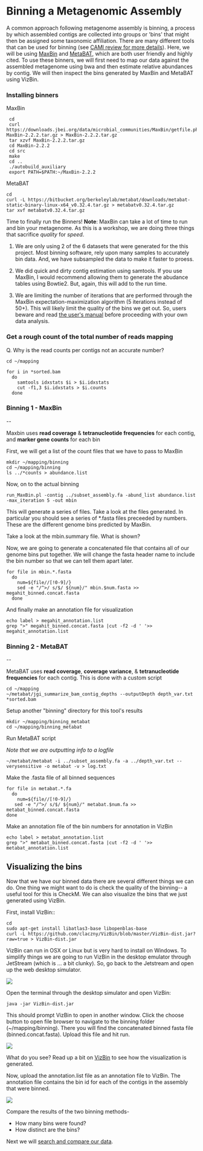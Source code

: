 
# Binning a Metagenomic Assembly

A common approach following metagenome assembly is binning, a process by which assembled contigs are collected into groups or 'bins' that might then be assigned some taxonomic affiliation. There are many different tools that can be used for binning (see [CAMI review for more details](http://biorxiv.org/content/early/2017/01/09/099127)). Here, we will be using [MaxBin](https://microbiomejournal.biomedcentral.com/articles/10.1186/2049-2618-2-26) and [MetaBAT](https://bitbucket.org/berkeleylab/metabat), which are both user friendly and highly cited. To use these binners, we will first need to map our data against the assembled metagenome using bwa and then estimate relative abundances by contig. We will then inspect the bins generated by MaxBin and MetaBAT using VizBin.

### Installing binners
MaxBin

```
 cd
 curl  https://downloads.jbei.org/data/microbial_communities/MaxBin/getfile.php?MaxBin-2.2.2.tar.gz > MaxBin-2.2.2.tar.gz
 tar xzvf MaxBin-2.2.2.tar.gz
 cd MaxBin-2.2.2
 cd src
 make
 cd ..
 ./autobuild_auxiliary
 export PATH=$PATH:~/MaxBin-2.2.2
```
MetaBAT

```
cd 
curl -L https://bitbucket.org/berkeleylab/metabat/downloads/metabat-static-binary-linux-x64_v0.32.4.tar.gz > metabatv0.32.4.tar.gz
tar xvf metabatv0.32.4.tar.gz
```
Time to finally run the Binners! 
**Note**: MaxBin can take a lot of time to run and bin your metagenome. As this is a workshop, we are doing three things that sacrifice *quality* for *speed*.

1. We are only using 2 of the 6 datasets that were generated for the
 this project. Most binning software, rely upon
 many samples to accurately bin data. And, we have subsampled the
 data to make it faster to proess.

2. We did quick and dirty contig estimation using samtools. If you use MaxBin, I would recommend allowing them to generate the abudance tables using Bowtie2. But, again, this will add to the run time.

3. We are limiting the number of iterations that are performed through
 the MaxBin expectation-maximization algorithm (5 iterations instead of
 50+). This will likely limit the quality of the bins we get
 out. So, users beware and read [the user's manual](https://downloads.jbei.org/data/microbial_communities/MaxBin/README.txt)
 before proceeding with your own data analysis.


### Get a rough count of the total number of reads mapping 
Q. Why is the read counts per contigs not an accurate number?

```
cd ~/mapping

for i in *sorted.bam
  do
    samtools idxstats $i > $i.idxstats
    cut -f1,3 $i.idxstats > $i.counts
  done
```

### Binning 1 - MaxBin
--

Maxbin uses **read coverage** & **tetranucleotide frequencies** for each contig, and **marker gene counts** for each bin

First, we will get a list of the count files that we have to pass to MaxBin

```
mkdir ~/mapping/binning
cd ~/mapping/binning
ls ../*counts > abundance.list
```
Now, on to the actual binning

```
run_MaxBin.pl -contig ../subset_assembly.fa -abund_list abundance.list -max_iteration 5 -out mbin
```

This will generate a series of files. Take a look at the files generated. In particular you should see a series of *.fasta files preceeded by numbers. These are the different genome bins predicted by MaxBin.

Take a look at the mbin.summary file. What is shown?

Now, we are going to generate a concatenated file that contains all of our genome bins put together. We will change the fasta header name to include the bin number so that we can tell them apart later. 

```
for file in mbin.*.fasta
  do 
    num=${file//[!0-9]/}
    sed -e "/^>/ s/$/ ${num}/" mbin.$num.fasta >> megahit_binned.concat.fasta
  done
```
And finally make an annotation file for visualization

```
echo label > megahit_annotation.list
grep ">" megahit_binned.concat.fasta |cut -f2 -d ' '>> megahit_annotation.list
```  
### Binning 2 - MetaBAT
--

MetaBAT uses **read coverage**, **coverage variance**, & **tetranucleotide frequencies** for each contig. This is done with a custom script

```
cd ~/mapping
~/metabat/jgi_summarize_bam_contig_depths --outputDepth depth_var.txt *sorted.bam
```
Setup another "binning" directory for this tool's results

```
mkdir ~/mapping/binning_metabat
cd ~/mapping/binning_metabat
```
Run MetaBAT script

*Note that we are outputting info to a logfile*

```
~/metabat/metabat -i ../subset_assembly.fa -a ../depth_var.txt --verysensitive -o metabat -v > log.txt
```
Make the .fasta file of all binned sequences

```
for file in metabat.*.fa
  do
    num=${file//[!0-9]/} 
   sed -e "/^>/ s/$/ ${num}/" metabat.$num.fa >> metabat_binned.concat.fasta
done 
```
Make an annotation file of the bin numbers for annotation in VizBin

```
echo label > metabat_annotation.list
grep ">" metabat_binned.concat.fasta |cut -f2 -d ' '>> metabat_annotation.list
```

## Visualizing the bins

Now that we have our binned data there are several different things we can do. One thing we might want to do is check the quality of the binning-- a useful tool for this is CheckM. We can also visualize the bins that we just generated using VizBin.

First, install VizBin::

```
cd
sudo apt-get install libatlas3-base libopenblas-base
curl -L https://github.com/claczny/VizBin/blob/master/VizBin-dist.jar?raw=true > VizBin-dist.jar
```

VizBin can run in OSX or Linux but is very hard to install on Windows. To simplify things we are going to run VizBin in the desktop emulator through JetStream (which is ... a bit clunky). So, go back to the Jetstream and open up the web desktop simulator. 

![](./files/VizBin-OpenDesktop.png)

Open the terminal through the desktop simulator and open VizBin:

```
java -jar VizBin-dist.jar
```
This should prompt VizBin to open in another window. Click the choose button to open file browser to navigate to the binning folder (~/mapping/binning). There you will find the concatenated binned fasta file (binned.concat.fasta). Upload this file and hit run. 

![](./files/VizBin-LoadFile.png)

What do you see? Read up a bit on [VizBin](https://microbiomejournal.biomedcentral.com/articles/10.1186/s40168-014-0066-1) to see how the visualization is generated. 

Now, upload the annotation.list file as an annotation file to VizBin. The annotation file contains the bin id for each of the contigs in the assembly that were binned. 

![](./files/VizBin-AddFiles.png)

Compare the results of the two binning methods-
- How many bins were found?
- How distinct are the bins?

Next we will [search and compare our data](https://2017-ucsc-metagenomics.readthedocs.io/en/latest/sourmash.html).

